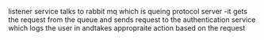 listener service talks to rabbit mq which is  queing protocol server 
-it gets the request from the queue and sends request to the authentication service which logs the user in andtakes appropraite action based on the request